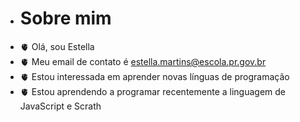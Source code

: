 - # Sobre mim
-  🫀 Olá, sou Estella
- 🫀 Meu email de contato é estella.martins@escola.pr.gov.br
- 🫀 Estou interessada em aprender novas línguas de programação
- 🫀 Estou aprendendo a programar recentemente a linguagem de JavaScript e Scrath
<!---
yflufly/yflufly is a ✨ special ✨ repository because its `README.md` (this file) appears on your GitHub profile.
You can click the Preview link to take a look at your changes.
--->
